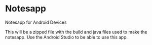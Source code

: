 # Notesapp
Notesapp for Android Devices

This will be a zipped file with the build and java files used to make the notesapp. Use the Android Studio to be able to use this app.
